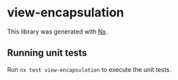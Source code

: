 # view-encapsulation

This library was generated with [Nx](https://nx.dev).

## Running unit tests

Run `nx test view-encapsulation` to execute the unit tests.
